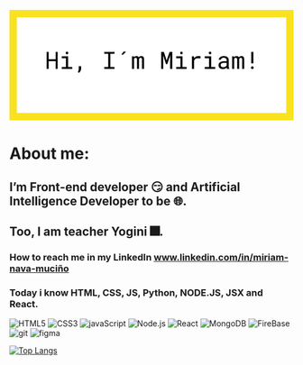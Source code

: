 ![MyLogo](https://raw.githubusercontent.com/MiriamNM/MiriamNM.github.io/main/assets/LogoGitHub.png)

# About me:
## I’m Front-end developer 😏 and Artificial Intelligence Developer to be 🌐.

## Too, I am teacher Yogini 🎆. 

### How to reach me in  my LinkedIn www.linkedin.com/in/miriam-nava-muciño

<!---
MiriamNM/MiriamNM is a ✨ special ✨ repository because its `README.md` (this file) appears on your GitHub profile.
You can click the Preview link to take a look at your changes.
--->

### Today i know HTML, CSS, JS, Python, NODE.JS, JSX and React.
![HTML5](https://img.shields.io/badge/HTML5-E34F26?style=for-the-badge&logo=html5&logoColor=white)
![CSS3](https://img.shields.io/badge/CSS3-1572B6?style=for-the-badge&logo=css3&logoColor=white)
![javaScript](https://img.shields.io/badge/JavaScript-F7DF1E?style=for-the-badge&logo=javascript&logoColor=black)
![Node.js](https://img.shields.io/badge/Node.js-43853D?style=for-the-badge&logo=node.js&logoColor=white)
![React](https://img.shields.io/badge/React-20232A?style=for-the-badge&logo=react&logoColor=61DAFB)
![MongoDB](https://img.shields.io/badge/MongoDB-4EA94B?style=for-the-badge&logo=mongodb&logoColor=white)
![FireBase](https://img.shields.io/badge/firebase-ffca28?style=for-the-badge&logo=firebase&logoColor=black)
![git](https://img.shields.io/badge/Git-F05032?style=for-the-badge&logo=git&logoColor=white)
![figma](https://img.shields.io/badge/Figma-F24E1E?style=for-the-badge&logo=figma&logoColor=white)


[![Top Langs](https://github-readme-stats.vercel.app/api/top-langs/?username=MiriamNM&layout=compact)](https://github.com/MiriamNM/github-readme-stats)
